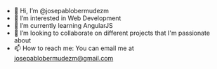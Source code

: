 - 👋 Hi, I’m @josepablobermudezm
- 👀 I’m interested in Web Development
- 🌱 I’m currently learning AngularJS
- 💞️ I’m looking to collaborate on different projects that I'm passionate about
- 📫 How to reach me: You can email me at josepablobermudezm@gmail.com

<!---
josepablobermudezm/josepablobermudezm is a ✨ special ✨ repository because its `README.md` (this file) appears on your GitHub profile.
You can click the Preview link to take a look at your changes.
--->
